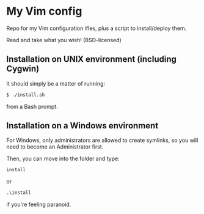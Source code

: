 # My Vim config

Repo for my Vim configuration ifles, plus a script to install/deploy them.

Read and take what you wish! (BSD-licensed)

## Installation on UNIX environment (including Cygwin)
It should simply be a matter of running:
```bash
$ ./install.sh
```
from a Bash prompt.

## Installation on a Windows environment
For Windows, only administrators are allowed to create symlinks, so you will need to become an Administrator first.

Then, you can move into the folder and type:
```bat
install
```
or
```bat
.\install
```
if you're feeling paranoid.
